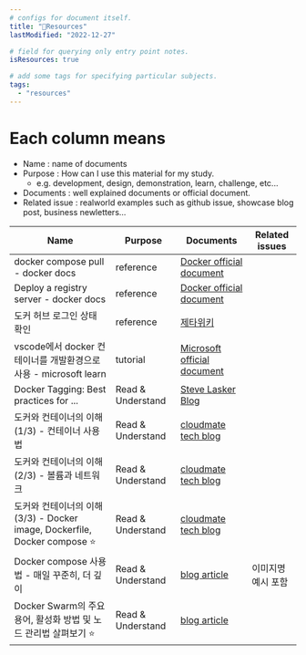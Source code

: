 ```yaml
---
# configs for document itself.
title: "🚚Resources"
lastModified: "2022-12-27"

# field for querying only entry point notes.
isResources: true

# add some tags for specifying particular subjects.
tags:
  - "resources"
---
```

# Each column means
- Name : name of documents
- Purpose : How can I use this material for my study.
	- e.g. development, design, demonstration, learn, challenge, etc...
- Documents : well explained documents or official document.
- Related issue : realworld examples such as github issue, showcase blog post, business newletters...

| Name                                                                      | Purpose           | Documents                                                                                                                                                                                                                       | Related issues     |
| ------------------------------------------------------------------------- | ----------------- | ------------------------------------------------------------------------------------------------------------------------------------------------------------------------------------------------------------------------------- | ------------------ |
| docker compose pull - docker docs                                         | reference         | [Docker official document](https://docs.docker.com/engine/reference/commandline/compose_pull/)                                                                                                                                  |                    |
| Deploy a registry server - docker docs                                    | reference         | [Docker official document](https://docs.docker.com/registry/deploying/)                                                                                                                                                         |                    |
| 도커 허브 로그인 상태 확인                                                | reference         | [제타위키](https://zetawiki.com/wiki/%EB%8F%84%EC%BB%A4_%ED%97%88%EB%B8%8C_%EB%A1%9C%EA%B7%B8%EC%9D%B8_%EC%83%81%ED%83%9C_%ED%99%95%EC%9D%B8)                                                                                   |                    |
| vscode에서 docker 컨테이너를 개발환경으로 사용 - microsoft learn          | tutorial          | [Microsoft official document](https://learn.microsoft.com/ko-kr/training/modules/use-docker-container-dev-env-vs-code/)                                                                                                         |                    |
| Docker Tagging: Best practices for ...                                    | Read & Understand | [Steve Lasker Blog](https://stevelasker.blog/2018/03/01/docker-tagging-best-practices-for-tagging-and-versioning-docker-images/)                                                                                                |                    |
| 도커와 컨테이너의 이해(1/3) - 컨테이너 사용법                             | Read & Understand | [cloudmate tech blog](https://tech.cloudmt.co.kr/2022/06/29/%EB%8F%84%EC%BB%A4%EC%99%80-%EC%BB%A8%ED%85%8C%EC%9D%B4%EB%84%88%EC%9D%98-%EC%9D%B4%ED%95%B4-1-3-%EC%BB%A8%ED%85%8C%EC%9D%B4%EB%84%88-%EC%82%AC%EC%9A%A9%EB%B2%95/) |                    |
| 도커와 컨테이너의 이해(2/3) - 볼륨과 네트워크                             | Read & Understand | [cloudmate tech blog](https://tech.cloudmt.co.kr/2022/06/29/%EB%8F%84%EC%BB%A4%EC%99%80-%EC%BB%A8%ED%85%8C%EC%9D%B4%EB%84%88%EC%9D%98-%EC%9D%B4%ED%95%B4-2-3-%EB%B3%BC%EB%A5%A8%EA%B3%BC-%EB%84%A4%ED%8A%B8%EC%9B%8C%ED%81%AC/) |                    |
| 도커와 컨테이너의 이해(3/3) - Docker image, Dockerfile, Docker compose ⭐ | Read & Understand | [cloudmate tech blog](https://tech.cloudmt.co.kr/2022/06/29/%EB%8F%84%EC%BB%A4%EC%99%80-%EC%BB%A8%ED%85%8C%EC%9D%B4%EB%84%88%EC%9D%98-%EC%9D%B4%ED%95%B4-3-3-docker-image-dockerfile-docker-compose/)                           |                    |
| Docker compose 사용법 - 매일 꾸준히, 더 깊이                              | Read & Understand | [blog article](https://engineer-mole.tistory.com/221)                                                                                                                                                                           | 이미지명 예시 포함 |
| Docker Swarm의 주요 용어, 활성화 방법 및 노드 관리법 살펴보기 ⭐             | Read & Understand | [blog article](https://seongjin.me/docker-swarm-introduction-nodes/)                                                                                                                                                                                                                                |                    |
